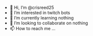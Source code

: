 - 👋 Hi, I’m @crisreed25
- 👀 I’m interested in twitch bots
- 🌱 I’m currently learning nothing
- 💞️ I’m looking to collaborate on nothing
- 📫 How to reach me ...

<!---
crisreed25/crisreed25 is a ✨ special ✨ repository because its `README.md` (this file) appears on your GitHub profile.
You can click the Preview link to take a look at your changes.
--->
